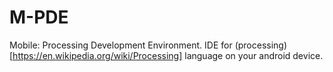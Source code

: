 # M-PDE

Mobile: Processing Development Environment. IDE for (processing)[https://en.wikipedia.org/wiki/Processing] language on your android device.